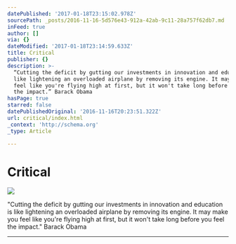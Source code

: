 ```yaml
---
datePublished: '2017-01-18T23:15:02.978Z'
sourcePath: _posts/2016-11-16-5d576e43-912a-42ab-9c11-28a757f62db7.md
inFeed: true
author: []
via: {}
dateModified: '2017-01-18T23:14:59.633Z'
title: Critical
publisher: {}
description: >-
  “Cutting the deficit by gutting our investments in innovation and education is
  like lightening an overloaded airplane by removing its engine. It may make you
  feel like you're flying high at first, but it won't take long before you feel
  the impact.” Barack Obama
hasPage: true
starred: false
datePublishedOriginal: '2016-11-16T20:23:51.322Z'
url: critical/index.html
_context: 'http://schema.org'
_type: Article

---
```

# Critical
![](https://the-grid-user-content.s3-us-west-2.amazonaws.com/93f7df81-f0c9-4246-b97e-d9da665d5126.jpg)

"Cutting the deficit by gutting our investments in innovation and education is like lightening an overloaded airplane by removing its engine. It may make you feel like you're flying high at first, but it won't take long before you feel the impact." Barack Obama

---